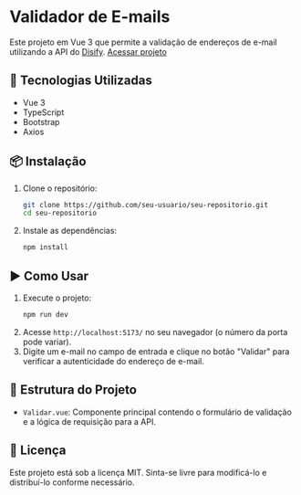 # Validador de E-mails

Este projeto em Vue 3 que permite a validação de endereços de e-mail utilizando a API do [Disify](https://disify.com/).
[Acessar projeto](https://validar-email-theta.vercel.app/)

## 🚀 Tecnologias Utilizadas
- Vue 3
- TypeScript
- Bootstrap
- Axios

## 📦 Instalação

1. Clone o repositório:
   ```sh
   git clone https://github.com/seu-usuario/seu-repositorio.git
   cd seu-repositorio
   ```

2. Instale as dependências:
   ```sh
   npm install
   ```

## ▶️ Como Usar

1. Execute o projeto:
   ```sh
   npm run dev
   ```
2. Acesse `http://localhost:5173/` no seu navegador (o número da porta pode variar).
3. Digite um e-mail no campo de entrada e clique no botão "Validar" para verificar a autenticidade do endereço de e-mail.

## 📜 Estrutura do Projeto

- `Validar.vue`: Componente principal contendo o formulário de validação e a lógica de requisição para a API.

## 📄 Licença

Este projeto está sob a licença MIT. Sinta-se livre para modificá-lo e distribuí-lo conforme necessário.

